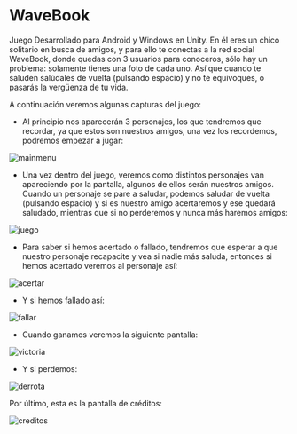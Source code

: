 # WaveBook
Juego Desarrollado para Android y Windows en Unity.
En él eres un chico solitario en busca de amigos, y para ello te conectas a la red social WaveBook, donde quedas con 3 usuarios para conoceros, sólo hay un problema: solamente tienes una foto de cada uno. Así que cuando te saluden salúdales de vuelta (pulsando espacio) y no te equivoques, o pasarás la vergüenza de tu vida. 

A continuación veremos algunas capturas del juego:
  
  - Al principio nos aparecerán 3 personajes, los que tendremos que recordar, ya que estos son nuestros amigos, una vez los recordemos,         podremos empezar a jugar:  
  
  ![mainmenu](WaveBook/Capturas/menu.jpg)
  
  - Una vez dentro del juego, veremos como distintos personajes van apareciendo por la pantalla, algunos de ellos serán nuestros amigos.       Cuando un personaje se pare a saludar, podemos saludar de vuelta (pulsando espacio) y si es nuestro amigo acertaremos y ese quedará         saludado, mientras que si no perderemos y nunca más haremos amigos:  
  
  ![juego](WaveBook/Capturas/juego.jpg)
  
  - Para saber si hemos acertado o fallado, tendremos que esperar a que nuestro personaje recapacite y vea si nadie más saluda, entonces si     hemos acertado veremos al personaje así:  
  
  ![acertar](WaveBook/Capturas/acertar.png)
  
  - Y si hemos fallado así:  
  
  ![fallar](WaveBook/Capturas/fallar.png)
  
  - Cuando ganamos veremos la siguiente pantalla:
    
  ![victoria](WaveBook/Capturas/victoria.png)
  
  - Y si perdemos:    
  
  ![derrota](WaveBook/Capturas/derrota.png)
  
  Por último, esta es la pantalla de créditos: 
  
  ![creditos](WaveBook/Capturas/creditos.png)
  
  
  
